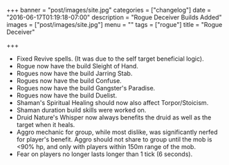 +++
banner = "post/images/site.jpg"
categories = ["changelog"]
date = "2016-06-17T01:19:18-07:00"
description = "Rogue Deceiver Builds Added"
images = ["post/images/site.jpg"]
menu = ""
tags = ["rogue"]
title = "Rogue Deceiver"

+++
* Fixed Revive spells. (It was due to the self target beneficial logic).
* Rogue now have the build Sleight of Hand.
* Rogues now have the build Jarring Stab.
* Rogues now have the build Confuse.
* Rogues now have the build Gangster's Paradise.
* Rogues now have the build Duelist.
* Shaman's Spiritual Healing should now also affect Torpor/Stoicism.
* Shaman duration build skills were worked on.
* Druid Nature's Whisper now always benefits the druid as well as the target when it heals.
* Aggro mechanic for group, while most dislike, was significantly nerfed for player's benefit. Aggro should not share to group until the mob is <90% hp, and only with players within 150m range of the mob.
* Fear on players no longer lasts longer than 1 tick (6 seconds).
<!--more-->